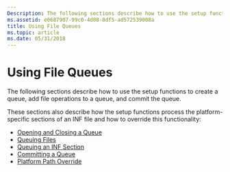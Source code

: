 ```yaml
---
Description: The following sections describe how to use the setup functions to create a queue, add file operations to a queue, and commit the queue.
ms.assetid: e0687907-99c0-4d08-8df5-ad572539008a
title: Using File Queues
ms.topic: article
ms.date: 05/31/2018
---
```


# Using File Queues

The following sections describe how to use the setup functions to create a queue, add file operations to a queue, and commit the queue.

These sections also describe how the setup functions process the platform-specific sections of an INF file and how to override this functionality:

-   [Opening and Closing a Queue](opening-and-closing-a-queue.md)
-   [Queuing Files](queuing-files.md)
-   [Queuing an INF Section](queuing-an-inf-section.md)
-   [Committing a Queue](committing-a-queue.md)
-   [Platform Path Override](platform-path-override.md)

 

 



